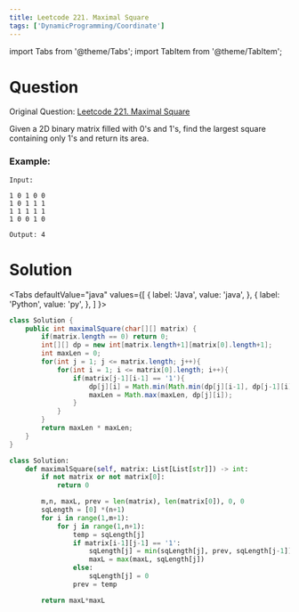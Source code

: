 ```yaml
---
title: Leetcode 221. Maximal Square
tags: ['DynamicProgramming/Coordinate']
---
```


import Tabs from '@theme/Tabs';
import TabItem from '@theme/TabItem';

# Question

Original Question: [Leetcode 221. Maximal Square](https://leetcode.com/problems/maximal-square/)

Given a 2D binary matrix filled with 0's and 1's, find the largest square containing only 1's and return its area.

### Example:

```
Input: 

1 0 1 0 0
1 0 1 1 1
1 1 1 1 1
1 0 0 1 0

Output: 4
```

# Solution

<Tabs
defaultValue="java"
values={[
{ label: 'Java', value: 'java', },
{ label: 'Python', value: 'py', },
]
}>
<TabItem value="java">

```java
class Solution {
    public int maximalSquare(char[][] matrix) {
        if(matrix.length == 0) return 0;
        int[][] dp = new int[matrix.length+1][matrix[0].length+1];
        int maxLen = 0;
        for(int j = 1; j <= matrix.length; j++){
            for(int i = 1; i <= matrix[0].length; i++){
                if(matrix[j-1][i-1] == '1'){
                    dp[j][i] = Math.min(Math.min(dp[j][i-1], dp[j-1][i]), dp[j-1][i-1]) + 1;
                    maxLen = Math.max(maxLen, dp[j][i]);
                }
            }
        }
        return maxLen * maxLen;
    }
}
```

</TabItem>
<TabItem value="py">

```py
class Solution:
    def maximalSquare(self, matrix: List[List[str]]) -> int:
        if not matrix or not matrix[0]: 
            return 0 

        m,n, maxL, prev = len(matrix), len(matrix[0]), 0, 0 
        sqLength = [0] *(n+1) 
        for i in range(1,m+1):
            for j in range(1,n+1):
                temp = sqLength[j]
                if matrix[i-1][j-1] == '1':
                    sqLength[j] = min(sqLength[j], prev, sqLength[j-1]) + 1 
                    maxL = max(maxL, sqLength[j])
                else:
                    sqLength[j] = 0 
                prev = temp 

        return maxL*maxL
```
</TabItem>
</Tabs>

